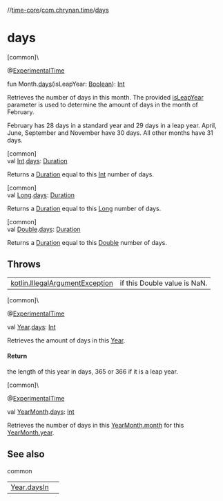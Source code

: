 //[time-core](../../index.md)/[com.chrynan.time](index.md)/[days](days.md)

# days

[common]\

@[ExperimentalTime](https://kotlinlang.org/api/latest/jvm/stdlib/kotlin.time/-experimental-time/index.html)

fun Month.[days](days.md)(isLeapYear: [Boolean](https://kotlinlang.org/api/latest/jvm/stdlib/kotlin/-boolean/index.html)): [Int](https://kotlinlang.org/api/latest/jvm/stdlib/kotlin/-int/index.html)

Retrieves the number of days in this month. The provided [isLeapYear](days.md) parameter is used to determine the amount of days in the month of February.

February has 28 days in a standard year and 29 days in a leap year. April, June, September and November have 30 days. All other months have 31 days.

[common]\
val [Int](https://kotlinlang.org/api/latest/jvm/stdlib/kotlin/-int/index.html).[days](days.md): [Duration](https://kotlinlang.org/api/latest/jvm/stdlib/kotlin.time/-duration/index.html)

Returns a [Duration](https://kotlinlang.org/api/latest/jvm/stdlib/kotlin.time/-duration/index.html) equal to this [Int](https://kotlinlang.org/api/latest/jvm/stdlib/kotlin/-int/index.html) number of days.

[common]\
val [Long](https://kotlinlang.org/api/latest/jvm/stdlib/kotlin/-long/index.html).[days](days.md): [Duration](https://kotlinlang.org/api/latest/jvm/stdlib/kotlin.time/-duration/index.html)

Returns a [Duration](https://kotlinlang.org/api/latest/jvm/stdlib/kotlin.time/-duration/index.html) equal to this [Long](https://kotlinlang.org/api/latest/jvm/stdlib/kotlin/-long/index.html) number of days.

[common]\
val [Double](https://kotlinlang.org/api/latest/jvm/stdlib/kotlin/-double/index.html).[days](days.md): [Duration](https://kotlinlang.org/api/latest/jvm/stdlib/kotlin.time/-duration/index.html)

Returns a [Duration](https://kotlinlang.org/api/latest/jvm/stdlib/kotlin.time/-duration/index.html) equal to this [Double](https://kotlinlang.org/api/latest/jvm/stdlib/kotlin/-double/index.html) number of days.

## Throws

| | |
|---|---|
| [kotlin.IllegalArgumentException](https://kotlinlang.org/api/latest/jvm/stdlib/kotlin/-illegal-argument-exception/index.html) | if this Double value is NaN. |

[common]\

@[ExperimentalTime](https://kotlinlang.org/api/latest/jvm/stdlib/kotlin.time/-experimental-time/index.html)

val [Year](-year/index.md).[days](days.md): [Int](https://kotlinlang.org/api/latest/jvm/stdlib/kotlin/-int/index.html)

Retrieves the amount of days in this [Year](-year/index.md).

#### Return

the length of this year in days, 365 or 366 if it is a leap year.

[common]\

@[ExperimentalTime](https://kotlinlang.org/api/latest/jvm/stdlib/kotlin.time/-experimental-time/index.html)

val [YearMonth](-year-month/index.md).[days](days.md): [Int](https://kotlinlang.org/api/latest/jvm/stdlib/kotlin/-int/index.html)

Retrieves the number of days in this [YearMonth.month](-year-month/month.md) for this [YearMonth.year](-year-month/year.md).

## See also

common

| | |
|---|---|
| [Year.daysIn](days-in.md) |  |
